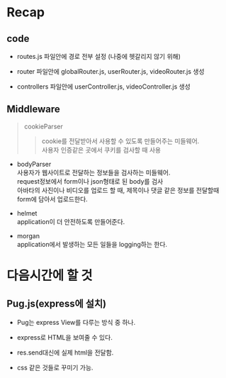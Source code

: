 # Recap

## code

* routes.js 파일안에 경로 전부 설정 (나중에 헷갈리지 않기 위해)

* router 파일안에 globalRouter.js, userRouter.js, videoRouter.js 생성

*  controllers 파일안에 userController.js, videoController.js 생성

## Middleware

>cookieParser   
>>cookie를 전달받아서 사용할 수 있도록 만들어주는 미들웨어.   
>>사용자 인증같은 곳에서 쿠키를 검사할 때 사용

- bodyParser   
사용자가 웹사이트로 전달하는 정보들을 검사하는 미들웨어.   
request정보에서 form이나 json형태로 된 body를 검사   
아바타의 사진이나 비디오를 업로드 할 때, 제목이나 댓글 같은 정보를 전달할때 form에 담아서 업로드한다.

- helmet   
application이 더 안전하도록 만들어준다.

- morgan   
application에서 발생하는 모든 일들을 logging하는 한다.

# 다음시간에 할 것

## Pug.js(express에 설치)
* Pug는 express View를 다루는 방식 중 하나.

* express로 HTML을 보여줄 수 있다.

* res.send대신에 실제 html을 전달함.

* css 같은 것들로 꾸미기 가능.
